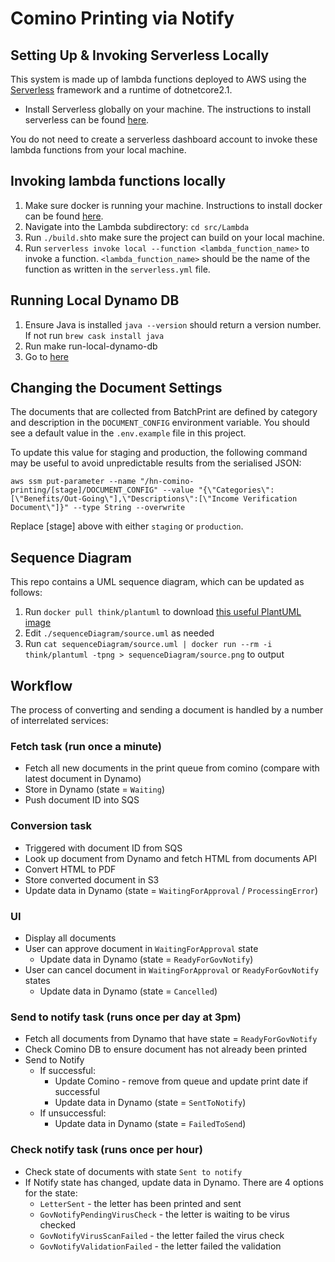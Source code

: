 # Comino Printing via Notify

## Setting Up & Invoking Serverless Locally

This system is made up of lambda functions deployed to AWS using the [Serverless](https://serverless.com/) framework and a runtime of dotnetcore2.1.

- Install Serverless globally on your machine. The instructions to install serverless can be found [here](https://serverless.com/framework/docs/getting-started/).

You do not need to create a serverless dashboard account to invoke these lambda functions from your local machine.

## Invoking lambda functions locally

1. Make sure docker is running your machine. Instructions to install docker can be found [here](https://docs.docker.com/get-docker/).
2. Navigate into the Lambda subdirectory: `cd src/Lambda`
3. Run `./build.sh`to make sure the project can build on your local machine.
4. Run `serverless invoke local --function <lambda_function_name>` to invoke a function. `<lambda_function_name>` should be the name of the function as written in the `serverless.yml` file.

## Running Local Dynamo DB

1. Ensure Java is installed `java --version` should return a version number. If not run `brew cask install java`
2. Run make run-local-dynamo-db
3. Go to [here](http://localhost:8001/)

## Changing the Document Settings

The documents that are collected from BatchPrint are defined by category and description in the `DOCUMENT_CONFIG` environment variable. You should see a default value in the `.env.example` file in this project.

To update this value for staging and production, the following command may be useful to avoid unpredictable results from the serialised JSON:

```
aws ssm put-parameter --name "/hn-comino-printing/[stage]/DOCUMENT_CONFIG" --value "{\"Categories\":[\"Benefits/Out-Going\"],\"Descriptions\":[\"Income Verification Document\"]}" --type String --overwrite
```

Replace [stage] above with either `staging` or `production`.

## Sequence Diagram

This repo contains a UML sequence diagram, which can be updated as follows:

1. Run `docker pull think/plantuml` to download [this useful PlantUML image](https://hub.docker.com/r/think/plantuml/)
2. Edit `./sequenceDiagram/source.uml` as needed
3. Run `cat sequenceDiagram/source.uml | docker run --rm -i think/plantuml -tpng > sequenceDiagram/source.png` to output

## Workflow

The process of converting and sending a document is handled by a number of interrelated services:

### Fetch task (run once a minute)

- Fetch all new documents in the print queue from comino (compare with latest document in Dynamo)
- Store in Dynamo (state = `Waiting`)
- Push document ID into SQS

### Conversion task

- Triggered with document ID from SQS
- Look up document from Dynamo and fetch HTML from documents API
- Convert HTML to PDF
- Store converted document in S3
- Update data in Dynamo (state = `WaitingForApproval` / `ProcessingError`)

### UI

- Display all documents
- User can approve document in `WaitingForApproval` state
  - Update data in Dynamo (state = `ReadyForGovNotify`)
- User can cancel document in `WaitingForApproval` or `ReadyForGovNotify` states
  - Update data in Dynamo (state = `Cancelled`)

### Send to notify task (runs once per day at 3pm)

- Fetch all documents from Dynamo that have state = `ReadyForGovNotify`
- Check Comino DB to ensure document has not already been printed
- Send to Notify
  - If successful:
    - Update Comino - remove from queue and update print date if successful
    - Update data in Dynamo (state = `SentToNotify`)
  - If unsuccessful:
    - Update data in Dynamo (state = `FailedToSend`)

### Check notify task (runs once per hour)

- Check state of documents with state `Sent to notify`
- If Notify state has changed, update data in Dynamo. There are 4 options for the state:
  - `LetterSent` - the letter has been printed and sent
  - `GovNotifyPendingVirusCheck` - the letter is waiting to be virus checked
  - `GovNotifyVirusScanFailed` - the letter failed the virus check
  - `GovNotifyValidationFailed` - the letter failed the validation
